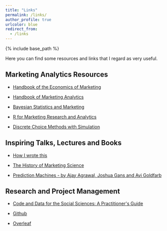 ```yaml
---
title: "Links"
permalink: /links/
author_profile: true
urlcolor: blue
redirect_from:
  - /links
---
```


{% include base_path %}


Here you can find some resources and links that I regard as very useful.


## Marketing Analytics Resources

* [Handbook of the Economics of Marketing](https://www.elsevier.com/books/handbook-of-the-economics-of-marketing/dube/978-0-444-63759-8)

* [Handbook of Marketing Analytics](https://www.e-elgar.com/shop/handbook-of-marketing-analytics)

* [Bayesian Statistics and Marketing](https://onlinelibrary.wiley.com/doi/book/10.1002/0470863692)

* [R for Marketing Research and Analytics](http://r-marketing.r-forge.r-project.org/index.html)

* [Discrete Choice Methods with Simulation](https://www.cambridge.org/core/books/discrete-choice-methods-with-simulation/49CABD00F3DDDA088A8FBFAAAD7E9546)


## Inspiring Talks, Lectures and Books

* [How I wrote this](https://podcasts.apple.com/us/podcast/how-i-wrote-this/id1701640912)

* [The History of Marketing Science](https://www.worldscientific.com/worldscibooks/10.1142/9128#t=aboutBook)


* [Prediction Machines - by Ajay Agrawal, Joshua Gans and Avi Goldfarb](https://www.predictionmachines.ai/)



## Research and Project Management

* [Code and Data for the Social Sciences: A Practitioner's Guide](http://web.stanford.edu/~gentzkow/research/CodeAndData.pdf)

* [Github](https://github.com/)

* [Overleaf](https://www.overleaf.com/)
